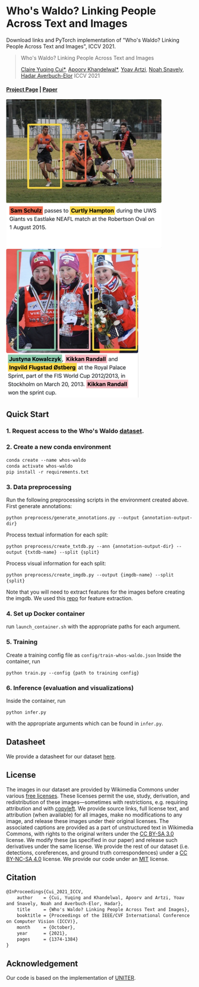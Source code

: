 # Who's Waldo? Linking People Across Text and Images
Download links and PyTorch implementation of "Who's Waldo? Linking People Across Text and Images", ICCV 2021.
> Who's Waldo? Linking People Across Text and Images
>
> [Claire Yuqing Cui*](https://github.com/clairecyq), [Apoorv Khandelwal*](https://apoorvkh.com), [Yoav Artzi](https://yoavartzi.com), [Noah Snavely](https://www.cs.cornell.edu/~snavely/), [Hadar Averbuch-Elor](cs.cornell.edu/~hadarelor)
> ICCV 2021
>
#### [Project Page](https://whoswaldo.github.io) | [Paper](https://arxiv.org/abs/2108.07253) 

<img src="teaser1.png" alt="drawing" height="400"/> <img src="teaser2.png" alt="drawing" height="400"/>


## Quick Start
### 1. Request access to the Who's Waldo [dataset](https://whoswaldo.github.io/dataset).
### 2. Create a new conda environment
```
conda create --name whos-waldo
conda activate whos-waldo
pip install -r requirements.txt
```
### 3. Data preprocessing
Run the following preprocessing scripts in the environment created above.
First generate annotations:
```
python preprocess/generate_annotations.py --output {annotation-output-dir}
```
Process textual information for each split:
```
python preprocess/create_txtdb.py --ann {annotation-output-dir} --output {txtdb-name} --split {split}
```
Process visual information for each split:
```
python preprocess/create_imgdb.py --output {imgdb-name} --split {split}
```
Note that you will need to extract features for the images before creating the imgdb. We used this [repo](https://github.com/peteanderson80/bottom-up-attention) for feature extraction.

### 4. Set up Docker container
run ```launch_container.sh``` with the appropriate paths for each argument. 

### 5. Training
Create a training config file as ```config/train-whos-waldo.json```
Inside the container, run 
```
python train.py --config {path to training config}
```

### 6. Inference (evaluation and visualizations)
Inside the container, run 
```
python infer.py
```
with the appropriate arguments which can be found in ```infer.py```.


## Datasheet
We provide a datasheet for our dataset [here](https://whoswaldo.github.io/whoswaldo_datasheet.pdf).

## License
The images in our dataset are provided by Wikimedia Commons under various [free licenses](https://freedomdefined.org/Definition). These licenses permit the use, study, derivation, and redistribution of these images—sometimes with restrictions, e.g. requiring attribution and with [copyleft](https://en.wikipedia.org/wiki/Copyleft). We provide source links, full license text, and attribution (when available) for all images, make no modifications to any image, and release these images under their original licenses. The associated captions are provided as a part of unstructured text in Wikimedia Commons, with rights to the original writers under the [CC BY-SA 3.0](https://creativecommons.org/licenses/by-sa/3.0/) license. We modify these (as specified in our paper) and release such derivatives under the same license. We provide the rest of our dataset (i.e. detections, coreferences, and ground truth correspondences) under a [CC BY-NC-SA 4.0](https://creativecommons.org/licenses/by-nc-sa/4.0/) license. We provide our code under an [MIT](https://opensource.org/licenses/MIT) license.

## Citation
```
@InProceedings{Cui_2021_ICCV,
    author    = {Cui, Yuqing and Khandelwal, Apoorv and Artzi, Yoav and Snavely, Noah and Averbuch-Elor, Hadar},
    title     = {Who's Waldo? Linking People Across Text and Images},
    booktitle = {Proceedings of the IEEE/CVF International Conference on Computer Vision (ICCV)},
    month     = {October},
    year      = {2021},
    pages     = {1374-1384}
}
```

## Acknowledgement
Our code is based on the implementation of [UNITER](https://github.com/ChenRocks/UNITER).
